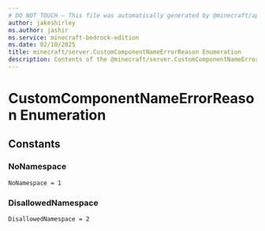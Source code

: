 ```yaml
---
# DO NOT TOUCH — This file was automatically generated by @minecraft/api-docs-generator, to report problems file an issue at https://github.com/Mojang/minecraft-scripting-libraries
author: jakeshirley
ms.author: jashir
ms.service: minecraft-bedrock-edition
ms.date: 02/10/2025
title: minecraft/server.CustomComponentNameErrorReason Enumeration
description: Contents of the @minecraft/server.CustomComponentNameErrorReason enumeration.
---
```

# CustomComponentNameErrorReason Enumeration

## Constants
### **NoNamespace**
`NoNamespace = 1`
### **DisallowedNamespace**
`DisallowedNamespace = 2`
